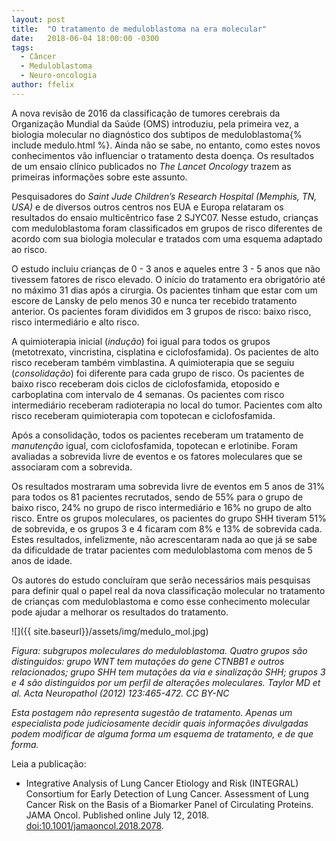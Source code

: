 ```yaml
---
layout: post
title:  "O tratamento de meduloblastoma na era molecular"
date:   2018-06-04 18:00:00 -0300
tags:
  - Câncer
  - Meduloblastoma
  - Neuro-oncologia
author: ffelix
---
```


A nova revisão de 2016 da classificação de tumores cerebrais da Organização Mundial da Saúde (OMS) introduziu, pela primeira vez, a biologia molecular no diagnóstico dos subtipos de meduloblastoma{% include medulo.html %}. Ainda não se sabe, no entanto, como estes novos conhecimentos vão influenciar o tratamento desta doença. Os resultados de um ensaio clínico publicados no _The Lancet Oncology_ trazem as primeiras informações sobre este assunto.  
<!--more-->

Pesquisadores do _Saint Jude Children’s Research Hospital (Memphis, TN, USA)_ e de diversos outros centros nos EUA e Europa relataram os resultados do ensaio multicêntrico fase 2 SJYC07. Nesse estudo, crianças com meduloblastoma foram classificados em grupos de risco diferentes de acordo com sua biologia molecular e tratados com uma esquema adaptado ao risco.

O estudo incluiu crianças de 0 - 3 anos e aqueles entre 3 - 5 anos que não tivessem fatores de risco elevado. O início do tratamento era obrigatório até no máximo 31 dias após a cirurgia. Os pacientes tinham que estar com um escore de Lansky de pelo menos 30 e nunca ter recebido tratamento anterior. Os pacientes foram divididos em 3 grupos de risco: baixo risco, risco intermediário e alto risco.

A quimioterapia inicial (_indução_) foi igual para todos os grupos (metotrexato, vincristina, cisplatina e ciclofosfamida). Os pacientes de alto risco receberam também vimblastina. A quimioterapia que se seguiu (_consolidação_) foi diferente para cada grupo de risco. Os pacientes de baixo risco receberam dois ciclos de ciclofosfamida, etoposido e carboplatina com intervalo de 4 semanas. Os pacientes com risco intermediário receberam radioterapia no local do tumor. Pacientes com alto risco receberam quimioterapia com topotecan e ciclofosfamida.

Após a consolidação, todos os pacientes receberam um tratamento de _manutenção_ igual, com ciclofosfamida, topotecan e erlotinibe. Foram avaliadas a sobrevida livre de eventos e os fatores moleculares que se associaram com a sobrevida.

Os resultados mostraram uma sobrevida livre de eventos em 5 anos de 31% para todos os 81 pacientes recrutados, sendo de 55% para o grupo de baixo risco, 24% no grupo de risco intermediário e 16% no grupo de alto risco. Entre os grupos moleculares, os pacientes do grupo SHH tiveram 51% de sobrevida, e os grupos 3 e 4 ficaram com 8% e 13% de sobrevida cada. Estes resultados, infelizmente, não acrescentaram nada ao que já se sabe da dificuldade de tratar pacientes com meduloblastoma com menos de 5 anos de idade.

Os autores do estudo concluíram que serão necessários mais pesquisas para definir qual o papel real da nova classificação molecular no tratamento de crianças com meduloblastoma e como esse conhecimento molecular pode ajudar a melhorar os resultados do tratamento.

![]({{ site.baseurl}}/assets/img/medulo_mol.jpg)

_Figura: subgrupos moleculares do meduloblastoma. Quatro grupos são distinguidos: grupo WNT tem mutações do gene CTNBB1 e outros relacionados; grupo SHH tem mutações da via e sinalização SHH; grupos 3 e 4 são distinguidos por um perfil de alterações moleculares. Taylor MD et al. Acta Neuropathol (2012) 123:465-472. CC BY-NC_

_Esta postagem não representa sugestão de tratamento. Apenas um especialista pode judiciosamente decidir quais informações divulgadas podem modificar de alguma forma um esquema de tratamento, e de que forma._

Leia a publicação:
- Integrative Analysis of Lung Cancer Etiology and Risk (INTEGRAL) Consortium for Early Detection of Lung Cancer. Assessment of Lung Cancer Risk on the Basis of a Biomarker Panel of Circulating Proteins. JAMA Oncol. Published online July 12, 2018. [doi:10.1001/jamaoncol.2018.2078](http://doi.org/10.1001/jamaoncol.2018.2078).
